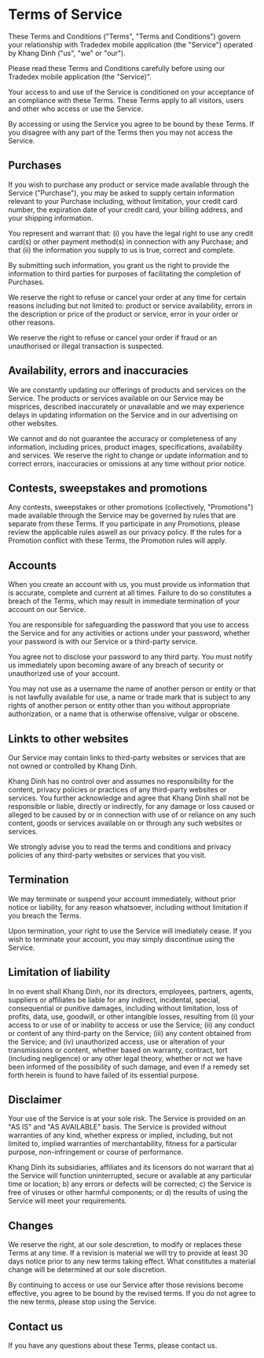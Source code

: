 # Terms of Service

These Terms and Conditions ("Terms", "Terms and Conditions") govern your relationship with Tradedex mobile application (the "Service") operated by Khang Dinh ("us", "we" or "our").

Please read these Terms and Conditions carefully before using our Tradedex mobile application (the "Service)".

Your access to and use of the Service is conditioned on your acceptance of an compliance with these Terms. These Terms apply to all visitors, users and other who access or use the Service.

By accessing or using the Service you agree to be bound by these Terms. If you disagree with any part of the Terms then you may not access the Service.


## Purchases

If you wish to purchase any product or service made available through the Service ("Purchase"), you may be asked to supply certain information relevant to your Purchase including, without limitation, your credit card number, the expiration date of your credit card, your billing address, and your shipping information.

You represent and warrant that: (i) you have the legal right to use any credit card(s) or other payment method(s) in connection with any Purchase; and that (ii) the information you supply to us is true, correct and complete.

By submitting such information, you grant us the right to provide the information to third parties for purposes of facilitating the completion of Purchases.

We reserve the right to refuse or cancel your order at any time for certain reasons including but not limited to: product or service availability, errors in the description or price of the product or service, error in your order or other reasons.

We reserve the right to refuse or cancel your order if fraud or an unauthorised or illegal transaction is suspected.


## Availability, errors and inaccuracies

We are constantly updating our offerings of products and services on the Service. The products or services available on our Service may be misprices, described inaccurately or unavailable and we may experience delays in updating information on the Service and in our advertising on other websites.

We cannot and do not guarantee the accuracy or completeness of any information, including prices, product images, specifications, availability and services. We reserve the right to change or update information and to correct errors, inaccuracies or omissions at any time without prior notice.


## Contests, sweepstakes and promotions

Any contests, sweepstakes or other promotions (collectively, "Promotions") made available through the Service may be governed by rules that are separate from these Terms. If you participate in any Promotions, please review the applicable rules aswell as our privacy policy. If the rules for a Promotion conflict with these Terms, the Promotion rules will apply.


## Accounts

When you create an account with us, you must provide us information that is accurate, complete and current at all times. Failure to do so constitutes a breach of the Terms, which may result in immediate termination of your account on our Service.

You are responsible for safeguarding the password that you use to access the Service and for any activities or actions under your password, whether your password is with our Service or a  third-party service.

You agree not to disclose your password to any third party. You must notify us immediately upon becoming aware of any breach of security or unauthorized use of your account.

You may not use as a username the name of another person or entity or that is not lawfully available for use, a name or trade mark that is subject to any rights of another person or entity other than you without appropriate authorization, or a name that is otherwise offensive, vulgar or obscene.


## Linkts to other websites

Our Service may contain links to third-party websites or services that are not owned or controlled by Khang Dinh.

Khang Dinh has no control over and assumes no responsibility for the content, privacy policies or practices of any third-party websites or services. You further acknowledge and agree that Khang Dinh shall not be responsible or liable, directly or indirectly, for any damage or loss caused or alleged to be caused by or in connection with use of or reliance on any such content, goods or services available on or through any such websites or services.

We strongly advise you to read the terms and conditions and privacy policies of any third-party websites or services that you visit.


## Termination

We may terminate or suspend your account immediately, without prior notice or liability, for any reason whatsoever, including without limitation if you breach the Terms.

Upon termination, your right to use the Service will imediately cease. If you wish to terminate your account, you may simply discontinue using the Service.


## Limitation of liability

In no event shall Khang Dinh, nor its directors, employees, partners, agents, suppliers or affiliates be liable for any indirect, incidental, special, consequential or punitive damages, including without limitation, loss of profits, data, use, goodwill, or other intangible losses, resulting from (i) your access to or use of or inability to access or use the Service; (ii) any conduct or content of any third-party on the Service; (iii) any content obtained from the Service; and (iv) unauthorized access, use or alteration of your transmissions or content, whether based on warranty, contract, tort (including negligence) or any other legal theory, whether or not we have been informed of the possibility of such damage, and even if a remedy set forth herein is found to have failed of its essential purpose.


## Disclaimer

Your use of the Service is at your sole risk. The Service is provided on an "AS IS" and "AS AVAILABLE" basis. The Service is provided without warranties of any kind, whether express or implied, including, but not limited to, implied warranties of merchantability, fitness for a particular purpose, non-infringement or course of performance.

Khang Dinh its subsidiaries, affiliates and its licensors do not warrant that a) the Service will function uninterrupted, secure or available at any particular time or location; b) any errors or defects will be corrected; c) the Service is free of viruses or other harmful components; or d) the results of using the Service will meet your requirements.


## Changes

We reserve the right, at our sole descretion, to modify or replaces these Terms at any time. If a revision is material we will try to provide at least 30 days notice prior to any new terms taking effect. What constitutes a material change will be determined at our sole discretion.

By continuing to access or use our Service after those revisions become effective, you agree to be bound by the revised terms. If you do not agree to the new terms, please stop using the Service.


## Contact us

If you have any questions about these Terms, please contact us.
